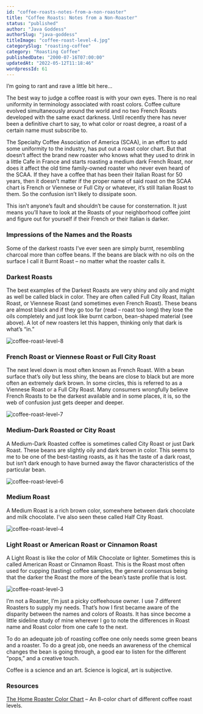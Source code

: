 ```yaml
---
id: "coffee-roasts-notes-from-a-non-roaster"
title: "Coffee Roasts: Notes from a Non-Roaster"
status: "published"
author: "Java Goddess"
authorSlug: "java-goddess"
titleImage: "coffee-roast-level-4.jpg"
categorySlug: "roasting-coffee"
category: "Roasting Coffee"
publishedDate: "2000-07-16T07:00:00"
updatedAt: "2022-05-12T11:18:46"
wordpressId: 61
---
```


I’m going to rant and rave a little bit here…

The best way to judge a coffee roast is with your own eyes. There is no real uniformity in terminology associated with roast colors. Coffee culture evolved simultaneously around the world and no two French Roasts developed with the same exact darkness. Until recently there has never been a definitive chart to say, to what color or roast degree, a roast of a certain name must subscribe to.

The Specialty Coffee Association of America (SCAA), in an effort to add some uniformity to the industry, has put out a roast color chart. But that doesn’t affect the brand new roaster who knows what they used to drink in a little Cafe in France and starts roasting a medium dark French Roast, nor does it affect the old time family-owned roaster who never even heard of the SCAA. If they have a coffee that has been their Italian Roast for 50 years, then it doesn’t matter if the proper name of said roast on the SCAA chart is French or Viennese or Full City or whatever, it’s still Italian Roast to them. So the confusion isn’t likely to dissipate soon.

This isn’t anyone’s fault and shouldn’t be cause for consternation. It just means you’ll have to look at the Roasts of your neighborhood coffee joint and figure out for yourself if their French or their Italian is darker.

### Impressions of the Names and the Roasts

Some of the darkest roasts I’ve ever seen are simply burnt, resembling charcoal more than coffee beans. If the beans are black with no oils on the surface I call it Burnt Roast – no matter what the roaster calls it.

### Darkest Roasts

The best examples of the Darkest Roasts are very shiny and oily and might as well be called black in color. They are often called Full City Roast, Italian Roast, or Viennese Roast (and sometimes even French Roast). These beans are almost black and if they go too far (read – roast too long) they lose the oils completely and just look like burnt carbon, bean-shaped material (see above). A lot of new roasters let this happen, thinking only that dark is what’s “in.”

![coffee-roast-level-8](coffee-roast-level-81.jpg)

### French Roast or Viennese Roast or Full City Roast

The next level down is most often known as French Roast. With a bean surface that’s oily but less shiny, the beans are close to black but are more often an extremely dark brown. In some circles, this is referred to as a Viennese Roast or a Full City Roast. Many consumers wrongfully believe French Roasts to be the darkest available and in some places, it is, so the web of confusion just gets deeper and deeper.

![coffee-roast-level-7](coffee-roast-level-7.jpg)

### Medium-Dark Roasted or City Roast

A Medium-Dark Roasted coffee is sometimes called City Roast or just Dark Roast. These beans are slightly oily and dark brown in color. This seems to me to be one of the best-tasting roasts, as it has the taste of a dark roast, but isn’t dark enough to have burned away the flavor characteristics of the particular bean.

![coffee-roast-level-6](coffee-roast-level-6.jpg)

### Medium Roast

A Medium Roast is a rich brown color, somewhere between dark chocolate and milk chocolate. I’ve also seen these called Half City Roast.

![coffee-roast-level-4](coffee-roast-level-4.jpg)

### Light Roast or American Roast or Cinnamon Roast

A Light Roast is like the color of Milk Chocolate or lighter. Sometimes this is called American Roast or Cinnamon Roast. This is the Roast most often used for cupping (tasting) coffee samples, the general consensus being that the darker the Roast the more of the bean’s taste profile that is lost.

![coffee-roast-level-3](coffee-roast-level-3.jpg)

I’m not a Roaster, I’m just a picky coffeehouse owner. I use 7 different Roasters to supply my needs. That’s how I first became aware of the disparity between the names and colors of Roasts. It has since become a little sideline study of mine wherever I go to note the differences in Roast name and Roast color from one cafe to the next.

To do an adequate job of roasting coffee one only needs some green beans and a roaster. To do a great job, one needs an awareness of the chemical changes the bean is going through, a good ear to listen for the different “pops,” and a creative touch.

Coffee is a science and an art. Science is logical, art is subjective.

### Resources

[The Home Roaster Color Chart](/the-home-roaster-color-chart/) – An 8-color chart of different coffee roast levels.

